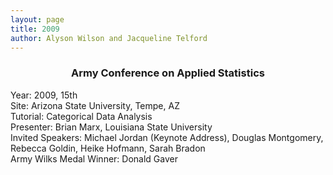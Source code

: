 ```yaml
---
layout: page
title: 2009
author: Alyson Wilson and Jacqueline Telford
---
```

<div align="center"><h3>Army Conference on Applied Statistics</h3></div>

<p>Year: 2009, 15th<br>
			Site: Arizona State University, Tempe, AZ<br>
			Tutorial: Categorical Data Analysis<br>
			Presenter: Brian Marx, Louisiana State University<br>
			Invited Speakers: Michael Jordan (Keynote Address), Douglas Montgomery, Rebecca Goldin, Heike Hofmann, Sarah Bradon<br>
			Army Wilks Medal Winner: Donald Gaver</p>
